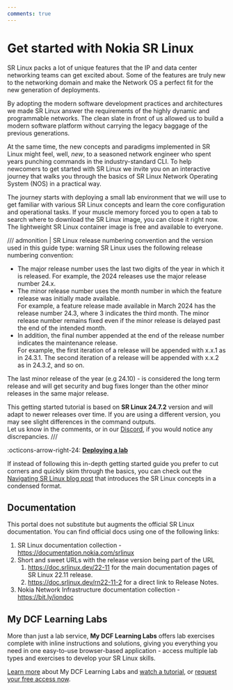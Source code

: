 ```yaml
---
comments: true
---
```


# Get started with Nokia SR Linux

SR Linux packs a lot of unique features that the IP and data center networking teams can get excited about. Some of the features are truly new to the networking domain and make the Network OS a perfect fit for the new generation of deployments.

By adopting the modern software development practices and architectures we made SR Linux answer the requirements of the highly dynamic and programmable networks. The clean slate in front of us allowed us to build a modern software platform without carrying the legacy baggage of the previous generations.

At the same time, the new concepts and paradigms implemented in SR Linux might feel, well, _new_, to a seasoned network engineer who spent years punching commands in the industry-standard CLI. To help newcomers to get started with SR Linux we invite you on an interactive journey that walks you through the basics of SR Linux Network Operating System (NOS) in a practical way.

The journey starts with deploying a small lab environment that we will use to get familiar with various SR Linux concepts and learn the core configuration and operational tasks. If your muscle memory forced you to open a tab to search where to download the SR Linux image, you can close it right now. The lightweight SR Linux container image is free and available to everyone.

/// admonition | SR Linux release numbering convention and the version used in this guide
    type: warning
SR Linux uses the following release numbering convention:

* The major release number uses the last two digits of the year in which it is released.
    For example, the 2024 releases use the major release number 24.x.
* The minor release number uses the month number in which the feature release was initially made available.  
    For example, a feature release made available in March 2024 has the release number 24.3, where 3 indicates the third month. The minor release number remains fixed even if the minor release is delayed past the end of the intended month.
* In addition, the final number appended at the end of the release number indicates the maintenance release.  
    For example, the first iteration of a release will be appended with x.x.1 as in 24.3.1. The second iteration of a release will be appended with x.x.2 as in 24.3.2, and so on.

The last minor release of the year (e.g 24.10) - is considered the long term release and will get security and bug fixes longer than the other minor releases in the same major release.

This getting started tutorial is based on **SR Linux 24.7.2** version and will adapt to newer releases over time. If you are using a different version, you may see slight differences in the command outputs.  
Let us know in the comments, or in our [Discord](https://discord.gg/tZvgjQ6PZf), if you would notice any discrepancies.
///

:octicons-arrow-right-24: [**Deploying a lab**](lab.md)

If instead of following this in-depth getting started guide you prefer to cut corners and quickly skim through the basics, you can check out the [Navigating SR Linux blog post](../blog/posts/2024/navigating-srl.md) that introduces the SR Linux concepts in a condensed format.

## Documentation

This portal does not substitute but augments the official SR Linux documentation. You can find official docs using one of the following links:

1. SR Linux documentation collection - https://documentation.nokia.com/srlinux
2. Short and sweet URLs with the release version being part of the URL
    1. https://doc.srlinux.dev/22-11 for the main documentation pages of SR Linux 22.11 release.
    2. https://doc.srlinux.dev/rn22-11-2 for a direct link to Release Notes.
3. Nokia Network Infrastructure documentation collection - https://bit.ly/iondoc

## My DCF Learning Labs

More than just a lab service, **My DCF Learning Labs** offers lab exercises complete with inline instructions and solutions, giving you everything you need in one easy-to-use browser-based application - access multiple lab types and exercises to develop your SR Linux skills.

[Learn more](https://www.nokia.com/networks/training/dcf/my-dcf-learning-labs/?utm_source=Learn+SR+Linux) about My DCF Learning Labs and [watch a tutorial](https://www.youtube.com/watch?v=ycDNLoYrdko), or [request your free access now](https://forms.office.com/e/x8d1P1rdNt).
